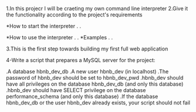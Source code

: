 1.In this projecr I will be craeting my own command line interpreter
2.Give it the functionality according to the project's requirements

   *How to start the interpreter
      .
      .

   *How to use the interpreter
      .
      .
   *Examples
      .
      .

3.This is the first step towards building my first full web application

4-Write a script that prepares a MySQL server for the project:

.A database hbnb_dev_db
.A new user hbnb_dev (in localhost)
.The password of hbnb_dev should be set to hbnb_dev_pwd
.hbnb_dev should have all privileges on the database hbnb_dev_db (and only this database)
.hbnb_dev should have SELECT privilege on the database performance_schema (and only this database)
.If the database hbnb_dev_db or the user hbnb_dev already exists, your script should not fail
